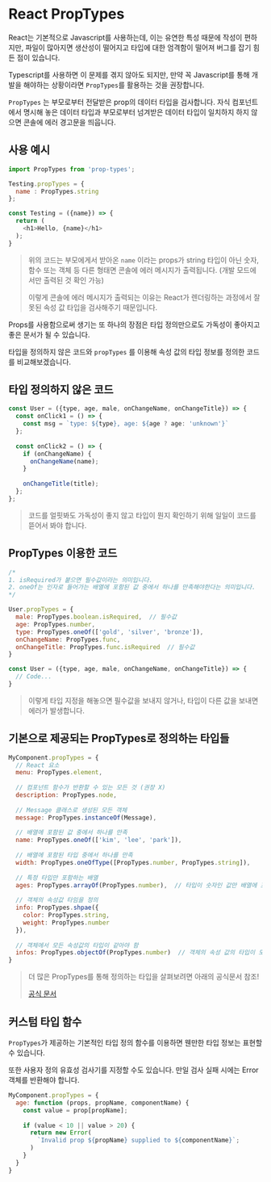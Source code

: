 # React PropTypes

React는 기본적으로 Javascript를 사용하는데, 이는 유연한 특성 때문에 작성이 편하지만, 파일이 많아지면 생산성이 떨어지고 타입에 대한 엄격함이 떨어져 버그를 잡기 힘든 점이 있습니다.

Typescript를 사용하면 이 문제를 겪지 않아도 되지만, 만약 꼭 Javascript를 통해 개발을 해야하는 상황이라면 `PropTypes`를 활용하는 것을 권장합니다.

`PropTypes` 는 부모로부터 전달받은 prop의 데이터 타입을 검사합니다. 자식 컴포넌트에서 명시해 놓은 데이터 타입과 부모로부터 넘겨받은 데이터 타입이 일치하지 하지 않으면 콘솔에 에러 경고문을 띄웁니다.

## 사용 예시

```javascript
import PropTypes from 'prop-types';

Testing.propTypes = {
  name : PropTypes.string
};

const Testing = ({name}) => {
  return (
    <h1>Hello, {name}</h1>
  );
}
```

> 위의 코드는 부모에게서 받아온 `name` 이라는 props가 string 타입이 아닌 숫자, 함수 또는 객체 등 다른 형태면 콘솔에 에러 메시지가 출력됩니다. (개발 모드에서만 출력된 것 확인 가능)
>
> 이렇게 콘솔에 에러 메시지가 출력되는 이유는 React가 렌더링하는 과정에서 잘못된 속성 값 타입을 검사해주기 때문입니다.



Props를 사용함으로써 생기는 또 하나의 장점은 타입 정의만으로도 가독성이 좋아지고 좋은 문서가 될 수 있습니다.

타입을 정의하지 않은 코드와 `propTypes` 를 이용해 속성 값의 타입 정보를 정의한 코드를 비교해보겠습니다.



## 타입 정의하지 않은 코드

``` javascript
const User = ({type, age, male, onChangeName, onChangeTitle}) => {
  const onClick1 = () => {
    const msg = `type: ${type}, age: ${age ? age: 'unknown'}`
  };
  
  const onClick2 = () => {
    if (onChangeName) {
      onChangeName(name);
    }
    
    onChangeTitle(title);
  };
};
```

> 코드를 얼핏봐도 가독성이 좋지 않고 타입이 뭔지 확인하기 위해 일일이 코드를 뜯어서 봐야 합니다.



## PropTypes 이용한 코드

``` javascript
/* 
1. isRequired가 붙으면 필수값이라는 의미입니다. 
2. oneOf는 인자로 들어가는 배열에 포함된 값 중에서 하나를 만족해야한다는 의미입니다.
*/

User.propTypes = {
  male: PropTypes.boolean.isRequired,  // 필수값
  age: PropTypes.number,
  type: PropTypes.oneOf(['gold', 'silver', 'bronze']),
  onChangeName: PropTypes.func,
  onChangeTitle: PropTypes.func.isRequired  // 필수값
}

const User = ({type, age, male, onChangeName, onChangeTitle}) => {
  // Code...
}
```

> 이렇게 타입 지정을 해놓으면 필수값을 보내지 않거나, 타입이 다른 값을 보내면 에러가 발생합니다.



## 기본으로 제공되는 PropTypes로 정의하는 타입들

``` javascript
MyComponent.propTypes = {
  // React 요소
  menu: PropTypes.element,
  
  // 컴포넌트 함수가 반환할 수 있는 모든 것 (권장 X)
  description: PropTypes.node,
  
  // Message 클래스로 생성된 모든 객체
  message: PropTypes.instanceOf(Message),
  
  // 배열에 포함된 값 중에서 하나를 만족
  name: PropTypes.oneOf(['kim', 'lee', 'park']),
  
  // 배열에 포함된 타입 중에서 하나를 만족
  width: PropTypes.oneOfType([PropTypes.number, PropTypes.string]),
  
  // 특정 타입만 포함하는 배열
  ages: PropTypes.arrayOf(PropTypes.number),  // 타입이 숫자인 값만 배열에 포함되어야 함
  
  // 객체의 속성값 타임을 정의
  info: PropTypes.shpae({
    color: PropTypes.string,
    weight: PropTypes.number
  }),
  
  // 객체에서 모든 속성값의 타입이 같아야 함
  infos: PropTypes.objectOf(PropTypes.number)  // 객체의 속성 값의 타입이 모두 숫자여야 함
}
```

> 더 많은 PropTypes를 통해 정의하는 타입을 살펴보려면 아래의 공식문서 참조!
>
> [공식 문서](https://ko.reactjs.org/docs/typechecking-with-proptypes.html#proptypes)



## 커스텀 타입 함수

`PropTypes`가 제공하는 기본적인 타입 정의 함수를 이용하면 웬만한 타입 정보는 표현할 수 있습니다.

또한 사용자 정의 유효성 검사기를 지정할 수도 있습니다. 만일 검사 실패 시에는 Error 객체를 반환해야 합니다.

``` javascript
MyComponent.propTypes = {
  age: function (props, propName, componentName) {
    const value = prop[propName];
    
    if (value < 10 || value > 20) {
      return new Error(
        `Invalid prop ${propName} supplied to ${componentName}`;
      )
    }
  }
}